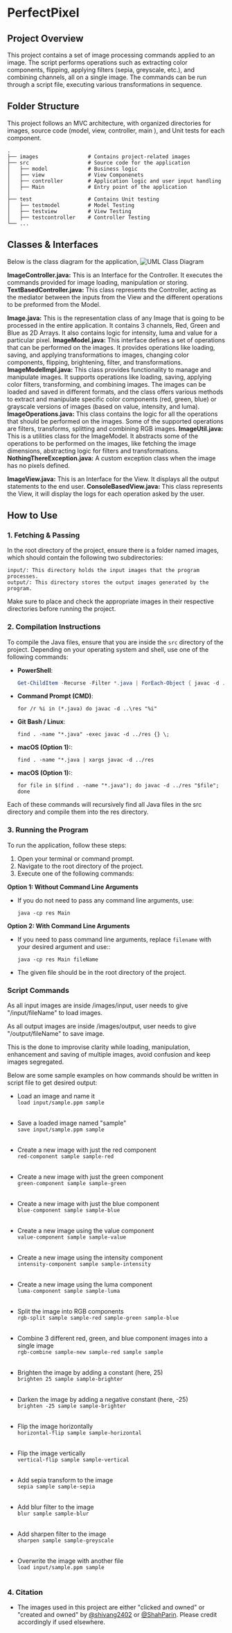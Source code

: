 # PerfectPixel

## Project Overview

This project contains a set of image processing commands applied to an image. The script performs operations such as extracting color components, flipping, applying filters (sepia, greyscale, etc.), and combining channels, all on a single image. The commands can be run through a script file, executing various transformations in sequence.

## Folder Structure
This project follows an MVC architecture, with organized directories for images, source code (model, view, controller, main ), and Unit tests for each component.

    .
    ├── images                # Contains project-related images
    ├── src                   # Source code for the application      
    │   ├── model             # Business logic    
    │   ├── view              # View Componenets 
    │   ├── controller        # Application logic and user input handling      
    │   ├── Main              # Entry point of the application  
    │   
    ├── test                  # Contains Unit testing 
    │   ├── testmodel         # Model Testing         
    │   ├── testview          # View Testing       
    │   ├── testcontroller    # Controller Testing    
    └── ...

## Classes & Interfaces
Below is the class diagram for the application,
![UML Class Diagram](Assignment4_MVC.png)

**ImageController.java:** This is an Interface for the Controller. It executes the commands provided for image loading, manipulation or storing.
**TextBasedController.java:** This class represents the Controller, acting as the mediator between the inputs from the View and the different operations to be preformed from the Model.

**Image.java:** This is the representation class of any Image that is going to be processed in the entire application. It contains 3 channels, Red, Green and Blue as 2D Arrays. It also contains logic for intensity, luma and value for a particular pixel.
**ImageModel.java:** This interface defines a set of operations that can be performed on the images. It provides operations like loading, saving, and applying transformations to images, changing color components, flipping, brightening, filter, and transformations.
**ImageModelImpl.java:** This class provides functionality to manage and manipulate images. It supports operations like loading, saving, applying color filters, transforming, and combining images. The images can be loaded and saved in different formats, and the class offers various methods to extract and manipulate specific color components (red, green, blue) or grayscale versions of images (based on value, intensity, and luma).
**ImageOperations.java:** This class contains the logic for all the operations that should be performed on the images. Some of the supported operations are filters, transforms, splitting and combining RGB images.
**ImageUtil.java:** This is a utilities class for the ImageModel. It abstracts some of the operations to be performed on the images, like fetching the image dimensions, abstracting logic for filters and transformations.
**NothingThereException.java:** A custom exception class when the image has no pixels defined.

**ImageView.java:** This is an Interface for the View. It displays all the output statements to the end user.
**ConsoleBasedView.java:** This class represents the View, it will display the logs for each operation asked by the user.

## How to Use

### 1. Fetching & Passing 
In the root directory of the project, ensure there is a folder named images, which should contain the following two subdirectories:

    input/: This directory holds the input images that the program processes.
    output/: This directory stores the output images generated by the program.

Make sure to place and check the appropriate images in their respective directories before running the project.

### 2. Compilation Instructions

To compile the Java files, ensure that you are inside the `src` directory of the project. Depending on your operating system and shell, use one of the following commands:

- **PowerShell**:
  ```powershell
  Get-ChildItem -Recurse -Filter *.java | ForEach-Object { javac -d ../res $_.FullName }
  
- **Command Prompt (CMD)**:
  ```
  for /r %i in (*.java) do javac -d ..\res "%i"

- **Git Bash / Linux**:
  ```
  find . -name "*.java" -exec javac -d ../res {} \;

- **macOS (Option 1):**:
  ```
  find . -name "*.java | xargs javac -d ../res

- **macOS (Option 1):**:
  ```
  for file in $(find . -name "*.java"); do javac -d ../res "$file"; done

Each of these commands will recursively find all Java files in the src directory and compile them into the res directory.

### 3. Running the Program

To run the application, follow these steps:

1. Open your terminal or command prompt.
2. Navigate to the root directory of the project.
3. Execute one of the following commands:


**Option 1: Without Command Line Arguments**

- If you do not need to pass any command line arguments, use:

   ```
   java -cp res Main
  
**Option 2: With Command Line Arguments**

- If you need to pass command line arguments, replace `filename` with your desired argument and use::

   ```
   java -cp res Main fileName

- The given file should be in the root directory of the project.


### Script Commands
As all input images are inside /images/input, user needs to give "/input/fileName" to load images.

As all output images are inside /images/output, user needs to give "/output/fileName" to save image.

This is the done to improvise clarity while loading, manipulation, enhancement and saving of multiple images, avoid confusion and keep images segregated.

Below are some sample examples on how commands should be written in script file to get desired output:
- Load an image and name it\
`load input/sample.ppm sample`<br/><br/>

- Save a loaded image named "sample"\
`save input/sample.ppm sample`<br/><br/>

- Create a new image with just the red component\
`red-component sample sample-red`<br/><br/>

- Create a new image with just the green component\
`green-component sample sample-green`<br/><br/>

- Create a new image with just the blue component\
`blue-component sample sample-blue`<br/><br/>

- Create a new image using the value component\
`value-component sample sample-value`<br/><br/>

- Create a new image using the intensity component\
`intensity-component sample sample-intensity`<br/><br/>

- Create a new image using the luma component\
`luma-component sample sample-luma`<br/><br/>

- Split the image into RGB components\
`rgb-split sample sample-red sample-green sample-blue`<br/><br/>

- Combine 3 different red, green, and blue component images into a single image\
`rgb-combine sample-new sample-red sample sample`<br/><br/>

- Brighten the image by adding a constant (here, 25)\
`brighten 25 sample sample-brighter`<br/><br/>

- Darken the image by adding a negative constant (here, -25)\
`brighten -25 sample sample-brighter`<br/><br/>

- Flip the image horizontally\
`horizontal-flip sample sample-horizontal`<br/><br/>

- Flip the image vertically\
`vertical-flip sample sample-vertical`<br/><br/>

- Add sepia transform to the image\
`sepia sample sample-sepia`<br/><br/>

- Add blur filter to the image\
`blur sample sample-blur`<br/><br/>

- Add sharpen filter to the image\
`sharpen sample sample-greyscale`<br/><br/>

- Overwrite the image with another file\
`load input/sample.ppm sample`<br/><br/>

  
### 4. Citation

- The images used in this project are either "clicked and owned" or "created and owned" by
[@shivang2402](https://github.com/shivang2402) or [@ShahParin](https://github.com/ShahParin). Please credit accordingly if used elsewhere.
